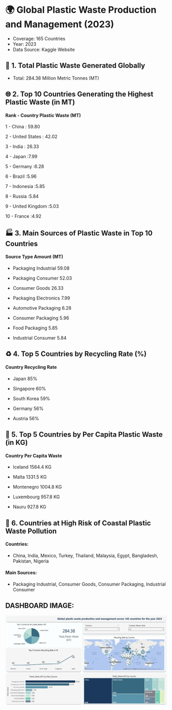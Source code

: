 # 🌍 Global Plastic Waste Production and Management (2023)

- Coverage: 165 Countries
- Year: 2023
- Data Source: Kaggle Website

## 🔢 1. Total Plastic Waste Generated Globally

- Total: 284.38 Million Metric Tonnes (MT)

## 🌐 2. Top 10 Countries Generating the Highest Plastic Waste (in MT)

#### Rank	- Country	Plastic Waste (MT)

  1 -  China	: 59.80

  2 - United States	: 42.02

  3 - India	: 26.33

  4 - Japan	:7.99

  5 - Germany	:6.28

  6 - Brazil	:5.96

  7 - Indonesia	:5.85

  8 - Russia	:5.84

  9 - United Kingdom	:5.03

  10 - France	:4.92

## 🏭 3. Main Sources of Plastic Waste in Top 10 Countries

#### Source Type	Amount (MT)

- Packaging Industrial	59.08

- Packaging Consumer	52.03

- Consumer Goods	26.33

- Packaging Electronics	7.99

- Automotive Packaging	6.28

- Consumer Packaging	5.96

- Food Packaging	5.85

- Industrial Consumer	5.84

## ♻️ 4. Top 5 Countries by Recycling Rate (%)

#### Country	Recycling Rate

- Japan	85%

- Singapore	60%

- South Korea	59%

- Germany	56%

- Austria	56%

## 👤 5. Top 5 Countries by Per Capita Plastic Waste (in KG)

#### Country	Per Capita Waste

- Iceland	1564.4 KG

- Malta	1331.5 KG

- Montenegro	1004.8 KG

- Luxembourg	957.8 KG

- Nauru	927.8 KG

## 🌊 6. Countries at High Risk of Coastal Plastic Waste Pollution

#### Countries: 
- China, India, Mexico, Turkey, Thailand, Malaysia, Egypt, Bangladesh, Pakistan, Nigeria

#### Main Sources:

- Packaging Industrial, Consumer Goods, Consumer Packaging, Industrial Consumer


## DASHBOARD IMAGE:

<img src="https://github.com/Sourabh3024/Global-Plastic-Waste-Production-and-Management-2023-/blob/8cf44d2170bac2dbf4fafac943cfc519f9d92613/Plastic%20Waste%20Dashboard.JPG" width="1500">



                    
